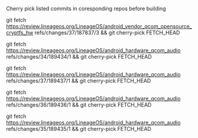 Cherry pick listed commits in coresponding repos before building

git fetch https://review.lineageos.org/LineageOS/android_vendor_qcom_opensource_cryptfs_hw refs/changes/37/187837/3 && git cherry-pick FETCH_HEAD

git fetch https://review.lineageos.org/LineageOS/android_hardware_qcom_audio refs/changes/34/189434/1 && git cherry-pick FETCH_HEAD

git fetch https://review.lineageos.org/LineageOS/android_hardware_qcom_audio refs/changes/37/189437/1 && git cherry-pick FETCH_HEAD

git fetch https://review.lineageos.org/LineageOS/android_hardware_qcom_audio refs/changes/36/189436/1 && git cherry-pick FETCH_HEAD

git fetch https://review.lineageos.org/LineageOS/android_hardware_qcom_audio refs/changes/35/189435/1 && git cherry-pick FETCH_HEAD
